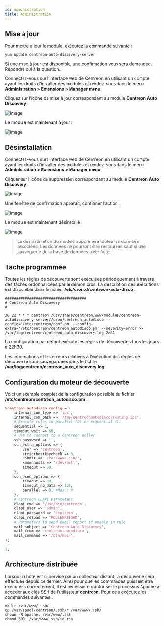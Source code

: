 ```yaml
---
id: administration
title: Administration
---
```


## Mise à jour

Pour mettre à jour le module, exécutez la commande suivante :

```shell 
yum update centreon-auto-discovery-server
```

Si une mise à jour est disponible, une confirmation vous sera demandée. Répondre *oui* à la question..

Connectez-vous sur l’interface web de Centreon en utilisant un compte ayant les droits d’installer des modules et
rendez-vous dans le menu **Administration > Extensions > Manager menu**.

Cliquez sur l’icône de mise à jour correspondant au module  **Centreon Auto Discovery** :

![image](assets/configuration/autodisco/update.png)

Le module est maintenant à jour :

![image](assets/configuration/autodisco/list_modules.png)

## Désinstallation

Connectez-vous sur l’interface web de Centreon en utilisant un compte ayant les droits d’installer des modules et
rendez-vous dans le menu **Administration > Extensions > Manager menu**.

Cliquer sur l’icône de suppression correspondant au module **Centreon Auto Discovery** :

![image](assets/configuration/autodisco/list_modules.png)

Une fenêtre de confirmation apparaît, confirmer l’action :

![image](assets/configuration/autodisco/uninstall.png)

Le module est maintenant désinstallé :

![image](assets/configuration/autodisco/install.png)

> La désinstallation du module supprimera toutes les données associées. Les données ne pourront être restaurées sauf
> si une sauvegarde de la base de données a été faite.

## Tâche programmée

Toutes les règles de découverte sont exécutées périodiquement à travers des tâches ordonnancées par le démon cron. La
description des exécutions est disponible dans le fichier **/etc/cron.d/centreon-auto-disco** :

```shell
#####################################
# Centreon Auto Discovery
#

30 22 * * * centreon /usr/share/centreon/www/modules/centreon-autodiscovery-server//cron/centreon_autodisco --config='/etc/centreon/conf.pm' --config-extra='/etc/centreon/centreon_autodisco.pm' --severity=error >> /var/log/centreon/centreon_auto_discovery.log 2>&1
```

La configuration par défaut exécute les règles de découvertes tous les jours à 22h30.

Les informations et les erreurs relatives à l’exécution des règles de découverte sont sauvegardées dans le fichier
**/var/log/centreon/centreon_auto_discovery.log**.

## Configuration du moteur de découverte

Voici un exemple complet de la configuration possible du fichier
**/etc/centreon/centreon_autodisco.pm** :

```perl
%centreon_autodisco_config = (
    internal_com_type => 'ipc',
    internal_com_path => '/tmp/centreonautodisco/routing.ipc',
    # Execute rules in parallel (0) or sequential (1)
    sequential => 1,
    timeout_wait => 60,
    # Use to connect to a Centreon poller
    ssh_password => '',
    ssh_extra_options => {
        user => 'centreon',
        stricthostkeycheck => 0,
        sshdir => '/var/www/.ssh/',
        knownhosts => '/dev/null',
        timeout => 60,
    },
    ssh_exec_options => {
        timeout => 60,
        timeout_no_data => 120,
        parallel => 8, #Max.: 8
    },
    # Centreon CLAPI parameters
    clapi_cmd => '/usr/bin/centreon',
    clapi_user => 'admin',
    clapi_password => 'centreon',
    clapi_reload => 'POLLERRELOAD',
    # Parameters to send email report if enable in rule
    mail_subject => 'Centreon Auto Discovery',
    mail_from => 'centreon-autodisco',
    mail_command => '/bin/mail',
);

1;
```

## Architecture distribuée

Lorsqu’un hôte est supervisé par un collecteur distant, la découverte sera effectuée depuis ce dernier. Ainsi pour que
les commandes puissent être exécutées correctement, il est nécessaire d’autoriser le processus Apache à accéder aux
clés SSH de l’utilisateur **centreon**. Pour cela exécutez les commandes suivantes :

```shell
mkdir /var/www/.ssh/
cp /var/spool/centreon/.ssh/* /var/www/.ssh/
chown -R apache. /var/www/.ssh
chmod 600  /var/www/.ssh/id_rsa
```
